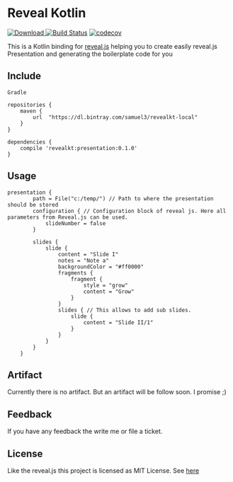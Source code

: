 # Reveal Kotlin
[![Download](https://api.bintray.com/packages/samuel3/revealkt-local/revealkt/images/download.svg?version=0.1.0) ](https://bintray.com/samuel3/revealkt-local/revealkt/0.1.0/link)
[![Build Status](https://travis-ci.org/Samuel3/Reveal_Kotlin.svg?branch=master)](https://travis-ci.org/Samuel3/Reveal_Kotlin)
[![codecov](https://codecov.io/gh/Samuel3/Reveal_Kotlin/branch/master/graph/badge.svg)](https://codecov.io/gh/Samuel3/Reveal_Kotlin)

This is a Kotlin binding for [reveal.js](https://revealjs.com/#/) helping you to create easily reveal.js Presentation and generating the boilerplate
code for you

## Include
`Gradle`
```
repositories {
	maven {
		url  "https://dl.bintray.com/samuel3/revealkt-local"
	}
}

dependencies {
    compile 'revealkt:presentation:0.1.0'
}
```

## Usage
```
presentation {
        path = File("c:/temp/") // Path to where the presentation should be stored
        configuration { // Configuration block of reveal js. Here all parameters from Reveal.js can be used.
            slideNumber = false
        }

        slides {
            slide {
                content = "Slide I"
                notes = "Note a"
                backgroundColor = "#ff0000"
                fragments {
                    fragment {
                        style = "grow"
                        content = "Grow"
                    }
                }
                slides { // This allows to add sub slides.
                    slide {
                        content = "Slide II/1"
                    }
                }
            }
        }
    }
```

## Artifact

Currently there is no artifact. But an artifact will be follow soon. I promise ;)

## Feedback

If you have any feedback the write me or file a ticket.

## License

Like the reveal.js this project is licensed as MIT License. See [here](https://github.com/Samuel3/Reveal_Kotlin/blob/master/LICENSE)